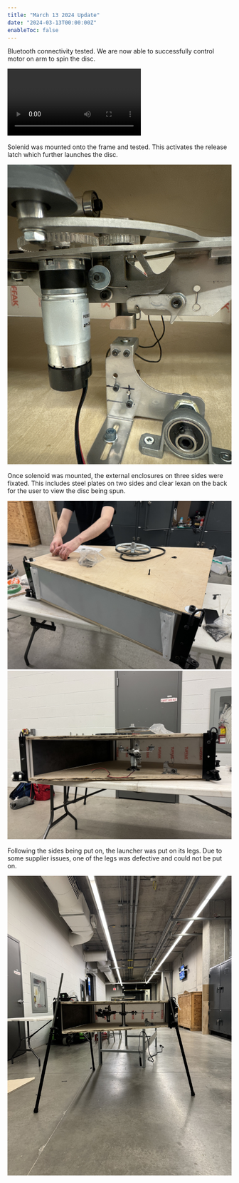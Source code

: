 ```yaml
---
title: "March 13 2024 Update"
date: "2024-03-13T00:00:00Z"
enableToc: false
---
```


Bluetooth connectivity tested. We are now able to successfully control motor on
arm to spin the disc.

![Disc spinning](logs/videos/disc-spin.mov)

Solenid was mounted onto the frame and tested. This activates the release latch
which further launches the disc.

![Solenoid integration](logs/images/solenoid.jpg)

Once solenoid was mounted, the external enclosures on three sides were fixated.
This includes steel plates on two sides and clear lexan on the back for the
user to view the disc being spun.

![Top view of panel assembly](logs/images/overall-panel-assembly-1.jpg)
![Side view of panel assembly](logs/images/overall-panel-assembly-2.jpg)

Following the sides being put on, the launcher was put on its legs. Due to some
supplier issues, one of the legs was defective and could not be put on.

![Launcher on legs](logs/images/leg-assembly.jpg)
